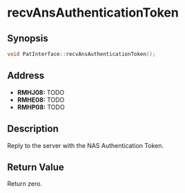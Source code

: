 # recvAnsAuthenticationToken



Synopsis
--------
```C++
void PatInterface::recvAnsAuthenticationToken();
```



Address
-------
 * __RMHJ08:__ TODO
 * __RMHE08:__ TODO
 * __RMHP08:__ TODO



Description
-----------
Reply to the server with the NAS Authentication Token.



Return Value
------------
Return zero.
